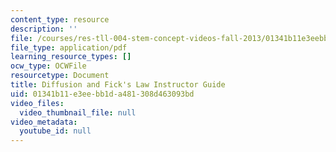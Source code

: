 ```yaml
---
content_type: resource
description: ''
file: /courses/res-tll-004-stem-concept-videos-fall-2013/01341b11e3eebb1da481308d463093bd_MITRES_TLL-004F13_D_F_IG.pdf
file_type: application/pdf
learning_resource_types: []
ocw_type: OCWFile
resourcetype: Document
title: Diffusion and Fick's Law Instructor Guide
uid: 01341b11-e3ee-bb1d-a481-308d463093bd
video_files:
  video_thumbnail_file: null
video_metadata:
  youtube_id: null
---
```

